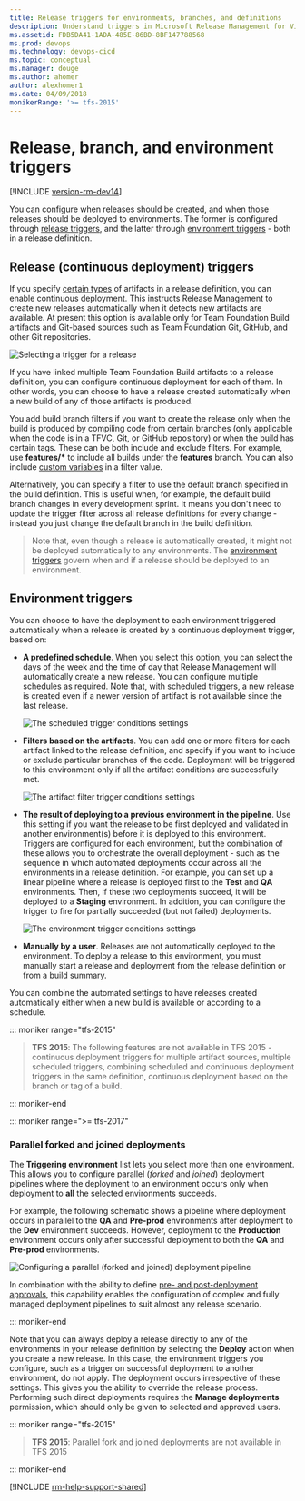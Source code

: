 ```yaml
---
title: Release triggers for environments, branches, and definitions
description: Understand triggers in Microsoft Release Management for Visual Studio Team Services (VSTS) and Team Foundation Server (TFS)
ms.assetid: FDB5DA41-1ADA-485E-86BD-8BF147788568
ms.prod: devops
ms.technology: devops-cicd
ms.topic: conceptual
ms.manager: douge
ms.author: ahomer
author: alexhomer1
ms.date: 04/09/2018
monikerRange: '>= tfs-2015'
---
```


# Release, branch, and environment triggers

[!INCLUDE [version-rm-dev14](../_shared/version-rm-dev14.md)]

You can configure when releases should be created, and when those releases should be deployed to environments.
The former is configured through [release triggers](#release-triggers),
and the latter through [environment triggers](#env-triggers) - both in a release definition.

<h2 id="release-triggers">Release (continuous deployment) triggers</h2>

If you specify [certain types](artifacts.md#sources) of
artifacts in a release definition, you can enable continuous deployment.
This instructs Release Management to create
new releases automatically when it detects new artifacts
are available. At present this option is available only for Team Foundation Build artifacts
and Git-based sources such as Team Foundation Git, GitHub, and other Git repositories.

![Selecting a trigger for a release](_img/trigger-01.png)

If you have linked multiple Team Foundation Build artifacts to a release definition,
you can configure continuous deployment for each of them.
In other words, you can choose to have a release created automatically when a new build
of any of those artifacts is produced.

You add build branch filters if you want to create the release only
when the build is produced by compiling code from certain branches
(only applicable when the code is in a TFVC, Git, or GitHub repository)
or when the build has certain tags. These can be both include and exclude filters.
For example, use **features/\*** to include all builds under the **features** branch.
You can also include [custom variables](variables.md) in a filter value.

Alternatively, you can specify a filter to use the default branch specified
in the build definition. This is useful when, for example, the default build branch
changes in every development sprint. It means you don't need to update the trigger
filter across all release definitions for every change - instead you just change the
default branch in the build definition.

>Note that, even though a release is automatically created, it
might not be deployed automatically to any environments. The
[environment triggers](#env-triggers) govern when and if a release should be deployed to an environment.

<h2 id="env-triggers">Environment triggers</h2>

You can choose to have the deployment to each environment triggered automatically
when a release is created by a continuous deployment trigger, based on:

* **A predefined schedule**. When you select this option,
  you can select the days of the week and the time of day that
  Release Management will automatically create a new release. You can configure multiple schedules as required.
  Note that, with scheduled triggers, a new release is created even if a newer version of artifact is not available since the last release.

  ![The scheduled trigger conditions settings](_img/trigger-02.png)

* **Filters based on the artifacts**. You can add one or more filters for each artifact linked to the release definition,
  and specify if you want to include or exclude particular branches of the code.
  Deployment will be triggered to this environment only if all the artifact conditions are successfully met.

  ![The artifact filter trigger conditions settings](_img/trigger-02b.png)

* **The result of deploying to a previous environment in the pipeline**.
  Use this setting if you want the release to be first deployed and validated in
  another environment(s) before it is deployed to this environment.
  Triggers are configured for each environment,
  but the combination of these allows you to orchestrate
  the overall deployment - such as the sequence in which automated
  deployments occur across all the environments in a release
  definition. For example, you can set up a linear pipeline where
  a release is deployed first to the **Test** and **QA** environments.
  Then, if these two deployments succeed, it will be deployed to a **Staging**
  environment. In addition, you can configure the trigger to fire
  for partially succeeded (but not failed) deployments.

  ![The environment trigger conditions settings](_img/trigger-02a.png)

* **Manually by a user**. Releases are
  not automatically deployed to the environment. To
  deploy a release to this environment, you must manually
  start a release and deployment from the release definition
  or from a build summary.

You can combine the automated settings to have releases created
automatically either when a new build is available or according to
a schedule.

::: moniker range="tfs-2015"

> **TFS 2015**: The following features are not available in TFS 2015 -
continuous deployment triggers for multiple artifact sources,
multiple scheduled triggers, combining scheduled and continuous deployment triggers in the same definition,
continuous deployment based on the branch or tag of a build.

::: moniker-end

::: moniker range=">= tfs-2017"

### Parallel forked and joined deployments

The **Triggering environment** list lets you select
more than one environment. This allows you to
configure parallel (_forked_ and _joined_) deployment
pipelines where the deployment to an environment occurs
only when deployment to **all** the selected
environments succeeds.

For example, the following schematic shows a pipeline
where deployment occurs in parallel to the **QA** and
**Pre-prod** environments after deployment to the **Dev**
environment succeeds. However, deployment to the
**Production** environment occurs only after successful
deployment to both the **QA** and **Pre-prod** environments.

![Configuring a parallel (forked and joined) deployment pipeline](_img/trigger-03.png)

In combination with the ability to define
[pre- and post-deployment approvals](approvals/approvals.md),
this capability enables the configuration of complex
and fully managed deployment pipelines to suit
almost any release scenario.  

::: moniker-end

Note that you can always deploy a release directly to any of the
environments in your release definition by selecting the
**Deploy** action when you create a new release. In this case, the
environment triggers you configure, such as a trigger
on successful deployment to another environment, do not
apply. The deployment occurs irrespective of these settings.
This gives you the ability to override the release
process. Performing such direct deployments requires
the **Manage deployments** permission, which should
only be given to selected and approved users.

::: moniker range="tfs-2015"

> **TFS 2015**: Parallel fork and joined deployments are not available in TFS 2015

::: moniker-end

[!INCLUDE [rm-help-support-shared](../_shared/rm-help-support-shared.md)]
